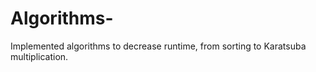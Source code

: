 # Algorithms-
Implemented algorithms to decrease runtime, from sorting to Karatsuba multiplication.
